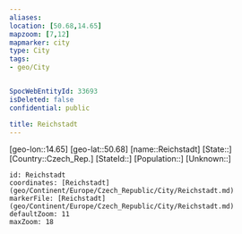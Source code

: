 ```yaml
---
aliases: 
location: [50.68,14.65]
mapzoom: [7,12] 
mapmarker: city 
type: City
tags:
- geo/City


SpocWebEntityId: 33693
isDeleted: false
confidential: public

title: Reichstadt
---
```

[geo-lon::14.65]
[geo-lat::50.68]
[name::Reichstadt]
[State::]
[Country::Czech_Rep.]
[StateId::]
[Population::]
[Unknown::]


```leaflet
id: Reichstadt
coordinates: [Reichstadt](geo/Continent/Europe/Czech_Republic/City/Reichstadt.md)
markerFile: [Reichstadt](geo/Continent/Europe/Czech_Republic/City/Reichstadt.md)
defaultZoom: 11 
maxZoom: 18
```


